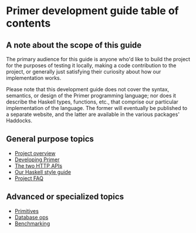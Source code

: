 # Primer development guide table of contents

## A note about the scope of this guide

The primary audience for this guide is anyone who'd like to build the
project for the purposes of testing it locally, making a code
contribution to the project, or generally just satisfying their
curiosity about how our implementation works.

Please note that this development guide does not cover the syntax,
semantics, or design of the Primer programming language; nor does it
describe the Haskell types, functions, etc., that comprise our
particular implementation of the language. The former will eventually
be published to a separate website, and the latter are available in
the various packages' Haddocks.

## General purpose topics

* [Project overview](project-overview.md)
* [Developing Primer](developing.md)
* [The two HTTP APIs](http-apis.md)
* [Our Haskell style guide](haskell-style-guide.md)
* [Project FAQ](project-faq.md)

## Advanced or specialized topics

* [Primitives](primitives.md)
* [Database ops](database.md)
* [Benchmarking](benchmarking.md)

